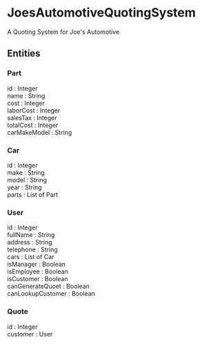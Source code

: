 # JoesAutomotiveQuotingSystem
A Quoting System for Joe's Automotive

## Entities
### Part
id : Integer <br/>
name : String <br/>
cost : Integer <br/>
laborCost : Integer <br/>
salesTax : Integer <br/>
totalCost : Integer <br/>
carMakeModel : String <br/>
### Car
id : Integer <br/>
make : String <br/>
model : String <br/>
year : String <br/>
parts : List of Part <br/>
### User
id : Integer <br/>
fullName : String <br/>
address : String <br/>
telephone : String <br/>
cars : List of Car <br/>
isManager : Boolean <br/>
isEmployee : Boolean <br/>
isCustomer : Boolean <br/>
canGenerateQuoet : Boolean <br/>
canLookupCustomer : Boolean <br/>
### Quote
id : Integer <br/>
customer : User <br/>







